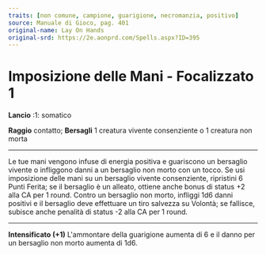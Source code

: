 ```yaml
---
traits: [non comune, campione, guarigione, necromanzia, positivo]
source: Manuale di Gioco, pag. 401
original-name: Lay On Hands
original-srd: https://2e.aonprd.com/Spells.aspx?ID=395
---
```


# Imposizione delle Mani - Focalizzato 1

**Lancio** :1: somatico

**Raggio** contatto; **Bersagli** 1 creatura vivente consenziente o 1 creatura
non morta

---

Le tue mani vengono infuse di energia positiva e guariscono un bersaglio vivente
o infliggono danni a un bersaglio non morto con un tocco. Se usi imposizione
delle mani su un bersaglio vivente consenziente, ripristini 6 Punti Ferita; se
il bersaglio è un alleato, ottiene anche bonus di status +2 alla CA per 1 round.
Contro un bersaglio non morto, infliggi 1d6 danni positivi e il bersaglio deve
effettuare un tiro salvezza su Volontà; se fallisce, subisce anche penalità di
status -2 alla CA per 1 round.

---

**Intensificato (+1)** L'ammontare della guarigione aumenta di 6 e il danno per
un bersaglio non morto aumenta di 1d6.
